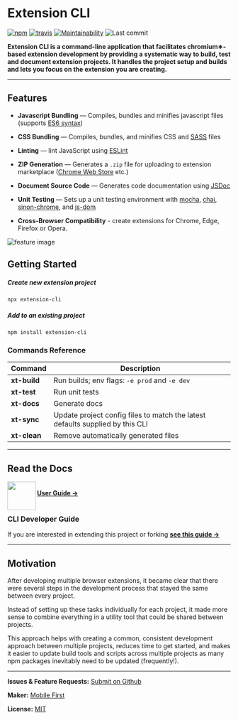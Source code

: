 # Extension CLI

[![npm](https://img.shields.io/npm/v/extension-cli)](https://www.npmjs.com/package/extension-cli)
[![travis](https://img.shields.io/travis/mobilefirstllc/extension-cli)](https://travis-ci.com/github/MobileFirstLLC/extension-cli)
[![Maintainability](https://api.codeclimate.com/v1/badges/abbf1b25f926d75bb9df/maintainability)](https://codeclimate.com/github/MobileFirstLLC/extension-cli/maintainability)
![Last commit](https://img.shields.io/github/last-commit/mobilefirstllc/extension-cli)


**Extension CLI is a command-line application that facilitates chromium&#8727;-based extension development by providing
a systematic way to build, test and document extension projects. It handles the project setup and builds and lets you focus 
on the extension you are creating.**

* * *

## Features

-   **Javascript Bundling** — Compiles, bundles and minifies javascript files (supports [ES6 syntax](http://es6-features.org/))                                                                                                           
-   **CSS Bundling** — Compiles, bundles, and minifies CSS and [SASS](https://sass-lang.com/guide) files                                                                                                                                                         
-   **Linting** — lint JavaScript using [ESLint](https://eslint.org/)                                                                                                                                                                        
-   **ZIP Generation** — Generates a `.zip` file for uploading to extension marketplace ([Chrome Web Store](https://chrome.google.com/webstore/category/extensions) etc.)

-   **Document Source Code** — Generates code documentation using [JSDoc](https://jsdoc.app/about-getting-started.html)                                                                                                                                
-   **Unit Testing** —  Sets up a unit testing environment with [mocha](https://mochajs.org), [chai](https://www.chaijs.com/), [sinon-chrome](https://github.com/acvetkov/sinon-chrome), and [js-dom](https://github.com/rstacruz/jsdom-global) 

-  **Cross-Browser Compatibility** - create extensions for Chrome, Edge, Firefox or Opera.

![feature image](https://repository-images.githubusercontent.com/228303750/f3ff6000-1ab3-11eb-9953-96599690937c)

## Getting Started

##### Create new extension project

```text
npx extension-cli
```

##### Add to an existing project

```text
npm install extension-cli
```

### Commands Reference

Command | Description
--- | ---
**xt-build** | Run builds; env flags: `-e prod` and `-e dev`
**xt-test**| Run unit tests
**xt-docs**| Generate docs
**xt-sync**| Update project config files to match the latest defaults supplied by this CLI
**xt-clean** | Remove automatically generated files

* * *

## Read the Docs

<img align="left" width="64" src="https://raw.githubusercontent.com/MobileFirstLLC/extension-cli/master/guide/assets/images/guide.svg" alt="" /> &nbsp; 
<br/><strong><a href="https://oss.mobilefirst.me/extension-cli/">User Guide →</a></strong><br/><br/>

### CLI Developer Guide

If you are interested in extending this project or forking **[see this guide &rarr;](https://oss.mobilefirst.me/extension-cli/13-cli-development/)**

* * *

## Motivation

After developing multiple browser extensions, it became clear that there were several steps in the development process that stayed the same between every project. 

Instead of setting up these tasks individually for each project, it made more sense to combine everything in a utility tool that could be shared between projects. 

This approach helps with creating a common, consistent development approach between multiple projects, reduces time to get started, and makes it easier to update build tools and scripts across multiple projects as many npm packages inevitably need to be updated (frequently!).

* * *

**Issues & Feature Requests:** [Submit on Github](https://github.com/MobileFirstLLC/extension-cli/issues/new/choose)

**Maker:** [Mobile First](https://mobilefirst.me)

**License:** [MIT](https://github.com/MobileFirstLLC/extension-cli/blob/master/LICENSE)
